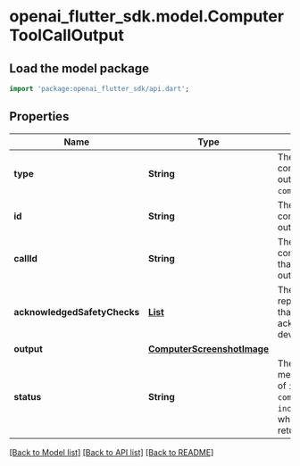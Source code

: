 # openai_flutter_sdk.model.ComputerToolCallOutput

## Load the model package
```dart
import 'package:openai_flutter_sdk/api.dart';
```

## Properties
Name | Type | Description | Notes
------------ | ------------- | ------------- | -------------
**type** | **String** | The type of the computer tool call output. Always `computer_call_output`.  | [default to 'computer_call_output']
**id** | **String** | The ID of the computer tool call output.  | [optional] 
**callId** | **String** | The ID of the computer tool call that produced the output.  | 
**acknowledgedSafetyChecks** | [**List<ComputerToolCallSafetyCheck>**](ComputerToolCallSafetyCheck.md) | The safety checks reported by the API that have been acknowledged by the  developer.  | [optional] [default to const []]
**output** | [**ComputerScreenshotImage**](ComputerScreenshotImage.md) |  | 
**status** | **String** | The status of the message input. One of `in_progress`, `completed`, or `incomplete`. Populated when input items are returned via API.  | [optional] 

[[Back to Model list]](../README.md#documentation-for-models) [[Back to API list]](../README.md#documentation-for-api-endpoints) [[Back to README]](../README.md)


